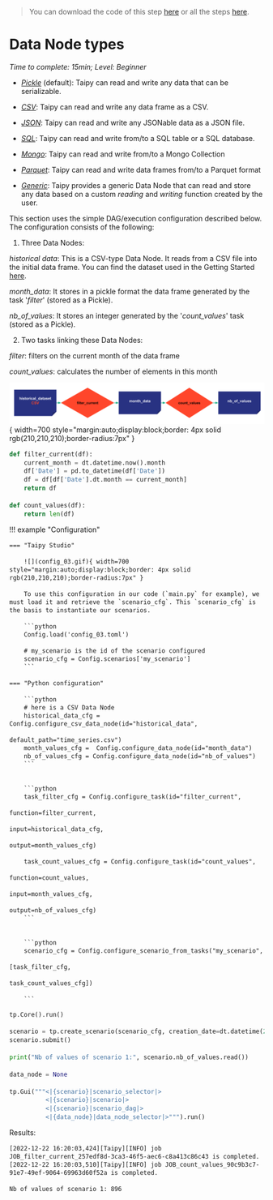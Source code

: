 > You can download the code of this step [here](../src/step_04.py) or all the steps [here](https://github.com/Avaiga/taipy-getting-started-core/tree/develop/src).

# Data Node types

*Time to complete: 15min; Level: Beginner*


- *[Pickle](https://docs.taipy.io/en/latest/manuals/core/config/data-node-config/#pickle)* (default): Taipy can read and write any data that can be serializable.

- *[CSV](https://docs.taipy.io/en/latest/manuals/core/config/data-node-config/#csv)*: Taipy can read and write any data frame as a CSV.

- *[JSON](https://docs.taipy.io/en/latest/manuals/core/config/data-node-config/#json)*: Taipy can read and write any JSONable data as a JSON file.

- *[SQL](https://docs.taipy.io/en/latest/manuals/core/config/data-node-config/#sql)*: Taipy can read and write from/to a SQL table or a SQL database.

- *[Mongo](https://docs.taipy.io/en/latest/manuals/core/config/data-node-config/#mongo-collection)*: Taipy can read and write from/to a Mongo Collection

- *[Parquet](https://docs.taipy.io/en/latest/manuals/core/config/data-node-config/#parquet)*: Taipy can read and write data frames from/to a Parquet format

- *[Generic](https://docs.taipy.io/en/latest/manuals/core/config/data-node-config/#generic)*: Taipy provides a generic Data Node that can read and store any data based on a custom _reading_ and _writing_ function created by the user.

This section uses the simple DAG/execution configuration described below. The configuration consists of the following:

1. Three Data Nodes:

_historical data_: This is a CSV-type Data Node. It reads from a CSV file into the initial data frame. You can find the dataset used in the Getting Started [here](https://github.com/Avaiga/taipy-getting-started-core/blob/develop/src/time_series.csv).

_month_data_: It stores in a pickle format the data frame generated by the task '_filter_' (stored as a Pickle).

_nb_of_values_: It stores an integer generated by the '_count_values_' task (stored as a Pickle).  

2. Two tasks linking these Data Nodes:

_filter_: filters on the current month of the data frame

_count_values_: calculates the number of elements in this month


![](config_03.svg){ width=700 style="margin:auto;display:block;border: 4px solid rgb(210,210,210);border-radius:7px" }

```python
def filter_current(df):
    current_month = dt.datetime.now().month
    df['Date'] = pd.to_datetime(df['Date']) 
    df = df[df['Date'].dt.month == current_month]
    return df

def count_values(df):
    return len(df)
```

!!! example "Configuration"

    === "Taipy Studio"

        ![](config_03.gif){ width=700 style="margin:auto;display:block;border: 4px solid rgb(210,210,210);border-radius:7px" }

        To use this configuration in our code (`main.py` for example), we must load it and retrieve the `scenario_cfg`. This `scenario_cfg` is the basis to instantiate our scenarios.

        ```python
        Config.load('config_03.toml')

        # my_scenario is the id of the scenario configured
        scenario_cfg = Config.scenarios['my_scenario']
        ```

    === "Python configuration"

        ```python
        # here is a CSV Data Node
        historical_data_cfg = Config.configure_csv_data_node(id="historical_data",
                                                             default_path="time_series.csv")
        month_values_cfg =  Config.configure_data_node(id="month_data")
        nb_of_values_cfg = Config.configure_data_node(id="nb_of_values")
        ```


        ```python
        task_filter_cfg = Config.configure_task(id="filter_current",
                                                         function=filter_current,
                                                         input=historical_data_cfg,
                                                         output=month_values_cfg)

        task_count_values_cfg = Config.configure_task(id="count_values",
                                                         function=count_values,
                                                         input=month_values_cfg,
                                                         output=nb_of_values_cfg)
        ```


        ```python
        scenario_cfg = Config.configure_scenario_from_tasks("my_scenario",
                                                            [task_filter_cfg,
                                                             task_count_values_cfg])

        ```


```python
tp.Core().run()

scenario = tp.create_scenario(scenario_cfg, creation_date=dt.datetime(2022,10,7), name="Scenario 2022/10/7")
scenario.submit()

print("Nb of values of scenario 1:", scenario.nb_of_values.read())

data_node = None

tp.Gui("""<|{scenario}|scenario_selector|>
          <|{scenario}|scenario|>
          <|{scenario}|scenario_dag|>
          <|{data_node}|data_node_selector|>""").run()
```

Results:

```
[2022-12-22 16:20:03,424][Taipy][INFO] job JOB_filter_current_257edf8d-3ca3-46f5-aec6-c8a413c86c43 is completed.
[2022-12-22 16:20:03,510][Taipy][INFO] job JOB_count_values_90c9b3c7-91e7-49ef-9064-69963d60f52a is completed.
    
Nb of values of scenario 1: 896
```

